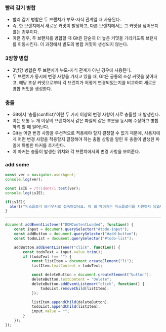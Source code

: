 ### 빨리 감기 병합
- 빨리 감기 병합은 두 브랜치가 부모-자식 관계일 때 사용된다.
- 즉, 한 브랜치에서 새로운 커밋이 발생하고, 다른 브랜치에서는 그 커밋을 덮어쓰지 않는 경우이다.
- 이런 경우, 두 브랜치를 병합할 때 Git은 단순히 더 높은 커밋을 가리키도록 브랜치를 이동시킨다. 이 과정에서 별도의 병합 커밋이 생성되지 않는다.


### 3방향 병합
- 3방향 병합은 두 브랜치가 부모-자식 관계가 아닌 경우에 사용된다.
- 두 브랜치가 동시에 변경 사항을 가지고 있을 때, Git은 공통의 조상 커밋을 찾아내고, 해당 조상 커밋으로부터 각 브랜치가 어떻게 변경되었는지를 비교하여 새로운 병합 커밋을 생성한다.


### 충돌
- Git에서 '충돌(conflict)'이란 두 가지 이상의 변경 사항이 서로 충돌할 때 발생한다.
- 이는 보통 두 개 이상의 브랜치에서 같은 파일의 같은 부분을 동시에 수정하고 병합하려 할 때 일어난다.
- Git는 어떤 변경 사항을 우선적으로 적용해야 할지 결정할 수 없기 때문에, 사용자에게 어떤 변경 사항을 적용할지 결정해야 하는 충돌 상황을 알린 후 충돌이 발생한 파일에 특별한 마커를 추가한다.
- 이 마커는 충돌이 발생한 위치와 각 브랜치에서의 변경 사항을 보여준다.

### add some 
```js
const ver = navigator.userAgent;
console.log(ver);

const isIE = /trident/i.test(ver);
console.log(isIE);

if(isIE){
  alert("익스플로러 브라우저로 접속하셨네요. 이 웹 페이지는 익스플로러를 지원하지 않습니다. 다른 브라우저로 접속해주세요.")
}
```
---

```js
document.addEventListener("DOMContentLoaded", function() {
    const input = document.querySelector("#todo-input");
    const addButton = document.querySelector("#add-button");
    const todoList = document.querySelector("#todo-list");

    addButton.addEventListener("click", function() {
        const todoText = input.value.trim();
        if (todoText !== "") {
            const listItem = document.createElement("li");
            listItem.textContent = todoText;

            const deleteButton = document.createElement("button");
            deleteButton.textContent = "Delete";
            deleteButton.addEventListener("click", function() {
                todoList.removeChild(listItem);
            });

            listItem.appendChild(deleteButton);
            todoList.appendChild(listItem);
            input.value = "";
        }
    });
});
```





